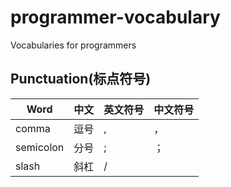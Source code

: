 # programmer-vocabulary
Vocabularies for programmers

## Punctuation(标点符号)

| Word | 中文 | 英文符号 | 中文符号 |
| ---- | --- | ------- | ------- |
| comma     | 逗号 | , | ，|
| semicolon | 分号 | ; | ；|
| slash     | 斜杠 | / |   |
